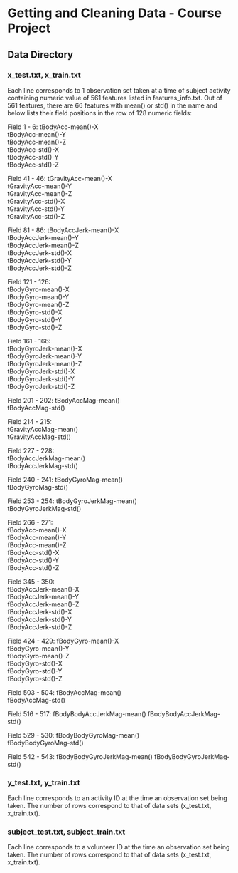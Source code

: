 # Getting and Cleaning Data - Course Project
## Data Directory

### x_test.txt, x_train.txt
Each line corresponds to 1 observation set taken at a time of subject activity containing numeric value of 561 features listed in features_info.txt.
Out of 561 features, there are 66 features with mean() or std() in the name and below lists their field positions in the row of 128 numeric fields:

Field 1 - 6:
tBodyAcc-mean()-X          
tBodyAcc-mean()-Y          
tBodyAcc-mean()-Z          
tBodyAcc-std()-X           
tBodyAcc-std()-Y           
tBodyAcc-std()-Z           

Field 41 - 46:
tGravityAcc-mean()-X       
tGravityAcc-mean()-Y       
tGravityAcc-mean()-Z       
tGravityAcc-std()-X        
tGravityAcc-std()-Y        
tGravityAcc-std()-Z        

Field 81 - 86:
tBodyAccJerk-mean()-X      
tBodyAccJerk-mean()-Y      
tBodyAccJerk-mean()-Z      
tBodyAccJerk-std()-X       
tBodyAccJerk-std()-Y       
tBodyAccJerk-std()-Z

Field 121 - 126:       
tBodyGyro-mean()-X         
tBodyGyro-mean()-Y         
tBodyGyro-mean()-Z         
tBodyGyro-std()-X          
tBodyGyro-std()-Y          
tBodyGyro-std()-Z

Field 161 - 166:          
tBodyGyroJerk-mean()-X     
tBodyGyroJerk-mean()-Y     
tBodyGyroJerk-mean()-Z     
tBodyGyroJerk-std()-X      
tBodyGyroJerk-std()-Y      
tBodyGyroJerk-std()-Z

Field 201 - 202:
tBodyAccMag-mean()         
tBodyAccMag-std()

Field 214 - 215:          
tGravityAccMag-mean()      
tGravityAccMag-std()

Field 227 - 228:       
tBodyAccJerkMag-mean()     
tBodyAccJerkMag-std()      

Field 240 - 241:
tBodyGyroMag-mean()        
tBodyGyroMag-std()         

Field 253 - 254:
tBodyGyroJerkMag-mean()    
tBodyGyroJerkMag-std()     

Field 266 - 271:      
fBodyAcc-mean()-X          
fBodyAcc-mean()-Y          
fBodyAcc-mean()-Z          
fBodyAcc-std()-X           
fBodyAcc-std()-Y           
fBodyAcc-std()-Z      

Field 345 - 350:     
fBodyAccJerk-mean()-X      
fBodyAccJerk-mean()-Y      
fBodyAccJerk-mean()-Z      
fBodyAccJerk-std()-X       
fBodyAccJerk-std()-Y       
fBodyAccJerk-std()-Z       

Field 424 - 429:
fBodyGyro-mean()-X         
fBodyGyro-mean()-Y         
fBodyGyro-mean()-Z         
fBodyGyro-std()-X          
fBodyGyro-std()-Y          
fBodyGyro-std()-Z          

Field 503 - 504:
fBodyAccMag-mean()         
fBodyAccMag-std()          

Field 516 - 517:
fBodyBodyAccJerkMag-mean() 
fBodyBodyAccJerkMag-std()  

Field 529 - 530:
fBodyBodyGyroMag-mean()    
fBodyBodyGyroMag-std()     

Field 542 - 543:
fBodyBodyGyroJerkMag-mean()
fBodyBodyGyroJerkMag-std() 

### y_test.txt, y_train.txt
Each line corresponds to an activity ID at the time an observation set being taken.  The number of rows correspond to that of data sets (x_test.txt, x_train.txt). 

### subject_test.txt, subject_train.txt
Each line corresponds to a volunteer ID at the time an observation set being taken.  The number of rows correspond to that of data sets (x_test.txt, x_train.txt). 
